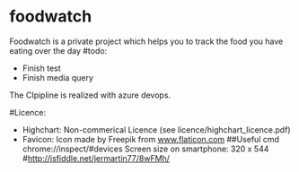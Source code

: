 # foodwatch
Foodwatch is a private project which helps you to track the food you have eating over the day
#todo:
* Finish test
* Finish media query

The CIpipline is realized with azure devops.

#Licence:

- Highchart: Non-commerical Licence (see licence/highchart_licence.pdf)
- Favicon:  Icon made by Freepik from www.flaticon.com
##Useful cmd
chrome://inspect/#devices
Screen size on smartphone: 320 x 544 #http://jsfiddle.net/jermartin77/8wFMh/
